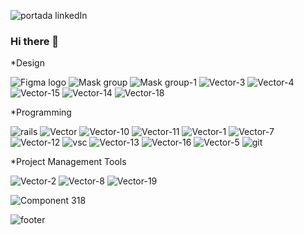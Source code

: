 ![portada linkedIn](https://github.com/DIGORACCOON4279/DIGORACCOON4279/assets/88150970/7b89ca38-4816-4c8e-89d8-b183614af8f0)

### Hi there 👋
<!--
**DIGORACCOON4279/DIGORACCOON4279** is a ✨ _special_ ✨ repository because its `README.md` (this file) appears on your GitHub profile.

Here are some ideas to get you started:

- 🔭 I’m currently working on ...
- 🌱 I’m currently learning ...
- 👯 I’m looking to collaborate on ...
- 🤔 I’m looking for help with ...!
- 💬 Ask me about ...
- 📫 How to reach me: ...
- 😄 Pronouns: ...
- ⚡ Fun fact: ..
-->

*Design

![Figma logo](https://github.com/DIGORACCOON4279/DIGORACCOON4279/assets/88150970/9c531a93-ebdd-4840-ab29-3c4841dfcd22)
![Mask group](https://github.com/DIGORACCOON4279/DIGORACCOON4279/assets/88150970/38676cf0-dcc5-445d-af92-1feefd3e804d)
![Mask group-1](https://github.com/DIGORACCOON4279/DIGORACCOON4279/assets/88150970/4591f016-32ed-4002-a4b5-a5a41ab1054c)
![Vector-3](https://github.com/DIGORACCOON4279/DIGORACCOON4279/assets/88150970/c4ccbcd4-cdb4-42f4-86fa-8aff15cb6898)
![Vector-4](https://github.com/DIGORACCOON4279/DIGORACCOON4279/assets/88150970/ffc8528f-9eeb-43b8-9761-5c983f158617)
![Vector-15](https://github.com/DIGORACCOON4279/DIGORACCOON4279/assets/88150970/003768d2-aabb-40f9-b407-5a5e0a27637f)
![Vector-14](https://github.com/DIGORACCOON4279/DIGORACCOON4279/assets/88150970/d6a54129-42c3-478e-911c-6367545e1571)
![Vector-18](https://github.com/DIGORACCOON4279/DIGORACCOON4279/assets/88150970/f503e38d-aa94-46ac-a599-0d8a40106dc5)

*Programming

![rails](https://github.com/DIGORACCOON4279/DIGORACCOON4279/assets/88150970/317099c3-ae3b-4912-abee-d9e35687f236)
![Vector](https://github.com/DIGORACCOON4279/DIGORACCOON4279/assets/88150970/2912492c-4580-41e0-8438-c1562fbf9d17)
![Vector-10](https://github.com/DIGORACCOON4279/DIGORACCOON4279/assets/88150970/c9deda1f-cbf3-49a8-8954-48f7671f9fbe)
![Vector-11](https://github.com/DIGORACCOON4279/DIGORACCOON4279/assets/88150970/8f4c0878-2375-43c8-a365-26fbfbe40ba3)
![Vector-1](https://github.com/DIGORACCOON4279/DIGORACCOON4279/assets/88150970/6279d18e-28b5-4424-bb55-f161309f012e)
![Vector-7](https://github.com/DIGORACCOON4279/DIGORACCOON4279/assets/88150970/d7a1c1c2-d15b-4d62-a1bf-97a04a0c4942)
![Vector-12](https://github.com/DIGORACCOON4279/DIGORACCOON4279/assets/88150970/86a95e61-a310-4ec1-b235-017b08969d56)
![vsc](https://github.com/DIGORACCOON4279/DIGORACCOON4279/assets/88150970/c4364130-4a1e-441a-8447-400c79245f75)
![Vector-13](https://github.com/DIGORACCOON4279/DIGORACCOON4279/assets/88150970/3252e38b-906e-4ac9-b71a-419a6abd62b7)
![Vector-16](https://github.com/DIGORACCOON4279/DIGORACCOON4279/assets/88150970/fca2e413-8195-4ed9-8026-7038750a1f0f)
![Vector-5](https://github.com/DIGORACCOON4279/DIGORACCOON4279/assets/88150970/0d842766-c482-4cc3-b37f-f394e6ef6931)
![git](https://github.com/DIGORACCOON4279/DIGORACCOON4279/assets/88150970/829476b6-9f75-48fd-96b6-5d4b52efb91c)

*Project Management Tools 

![Vector-2](https://github.com/DIGORACCOON4279/DIGORACCOON4279/assets/88150970/e8b33b35-05c8-4fcc-b302-d4ac6c818a4b)
![Vector-8](https://github.com/DIGORACCOON4279/DIGORACCOON4279/assets/88150970/1904cd64-efae-4a67-b509-7b96c991d7f2)
![Vector-19](https://github.com/DIGORACCOON4279/DIGORACCOON4279/assets/88150970/c585bf64-a55d-40f0-9822-b83a8f200bd3)


![Component 318](https://github.com/DIGORACCOON4279/DIGORACCOON4279/assets/88150970/bdbccc56-966a-43f5-ad94-3493a4163211)


![footer](https://github.com/DIGORACCOON4279/DIGORACCOON4279/assets/88150970/43eef82d-81cb-4a07-ae49-d6eede40b324)

